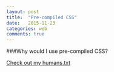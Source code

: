 ```yaml
---
layout: post
title:  "Pre-compiled CSS"
date:   2015-11-23
categories: web
comments: true
---
```


###Why would I use pre-compiled CSS?


[Check out my humans.txt](http://alexnaga.github.io/humans.txt)
